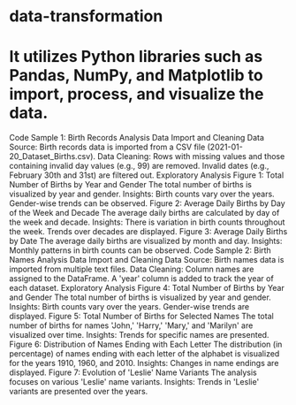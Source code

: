 # data-transformation
# It utilizes Python libraries such as Pandas, NumPy, and Matplotlib to import, process, and visualize the data. 

Code Sample 1: Birth Records Analysis
Data Import and Cleaning
Data Source: Birth records data is imported from a CSV file (2021-01-20_Dataset_Births.csv).
Data Cleaning:
Rows with missing values and those containing invalid day values (e.g., 99) are removed.
Invalid dates (e.g., February 30th and 31st) are filtered out.
Exploratory Analysis
Figure 1: Total Number of Births by Year and Gender
The total number of births is visualized by year and gender.
Insights:
Birth counts vary over the years.
Gender-wise trends can be observed.
Figure 2: Average Daily Births by Day of the Week and Decade
The average daily births are calculated by day of the week and decade.
Insights:
There is variation in birth counts throughout the week.
Trends over decades are displayed.
Figure 3: Average Daily Births by Date
The average daily births are visualized by month and day.
Insights:
Monthly patterns in birth counts can be observed.
Code Sample 2: Birth Names Analysis
Data Import and Cleaning
Data Source: Birth names data is imported from multiple text files.
Data Cleaning:
Column names are assigned to the DataFrame.
A 'year' column is added to track the year of each dataset.
Exploratory Analysis
Figure 4: Total Number of Births by Year and Gender
The total number of births is visualized by year and gender.
Insights:
Birth counts vary over the years.
Gender-wise trends are displayed.
Figure 5: Total Number of Births for Selected Names
The total number of births for names 'John,' 'Harry,' 'Mary,' and 'Marilyn' are visualized over time.
Insights:
Trends for specific names are presented.
Figure 6: Distribution of Names Ending with Each Letter
The distribution (in percentage) of names ending with each letter of the alphabet is visualized for the years 1910, 1960, and 2010.
Insights:
Changes in name endings are displayed.
Figure 7: Evolution of 'Leslie' Name Variants
The analysis focuses on various 'Leslie' name variants.
Insights:
Trends in 'Leslie' variants are presented over the years.
